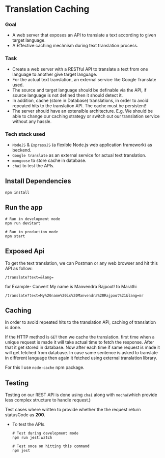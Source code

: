 # Translation Caching

### Goal
- A web server that exposes an API to translate a text according to given target language.
- A Effective caching mechnism during text translation process.

### Task
- Create a web server with a RESTful API to translate a text from one language to another give target language.
- For the actual text translation, an external service like Google Translate used.
- The source and target language should be definable via the API, if source language is not defined then it should detect it.
- In addition, cache (store in Database) translations, in order to avoid repeated hits to the translation API. The
cache must be persistent!
- The server should have an extensible architecture. 
E.g. We should be able to change our caching strategy or switch out our translation service without any hassle.

### Tech stack used
-  `NodeJS` & `ExpressJS` (a flexible Node.js web application framework) as beckend.
-  `Google translate` as an external service for actual text translation.
-  `mongoose` to store cache in database.
-  `chai` to test the APIs.

## Install Dependencies

```
npm install
```

## Run the app
```
# Run in development mode
npm run devStart

# Run in production mode
npm start
```

## Exposed Api 
To get the text translation, we can Postman or any web browser and hit this API as follow:

```
/translate?text=&lang=

```
for Example- Convert My name is Manvendra Rajpoot! to Marathi

```
/translate?text=My%20name%20is%20Manvendra%20Rajpoot%21&lang=mr

```

## Caching 
In order to avoid repeated hits to the translation API, caching of translation is done.

If the HTTP method is `GET` then we cache the translation.
first time when a unique request is made it will take actual time to fetch the response. After that it get stored in database. Now after each time if same request is made it will get fetched from database. In case same sentence is asked to translate in different language then again it fetched using external translation library.

For this I use `node-cache` npm package.

## Testing
Testing on our REST API is done using `chai` along with `mocha`(which provide less complex structure to handle request.)

Test cases where written to provide whether the the request return statusCode as **200**.

- To test the APIs.
  ```
  # Test during development mode
  npm run jest:watch

  # Test once on hitting this command
  npm jest
  ```
